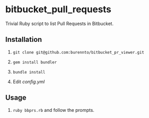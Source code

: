 bitbucket_pull_requests
=======================

Trivial Ruby script to list Pull Requests in Bitbucket.

Installation
------------
1. `git clone git@github.com:burennto/bitbucket_pr_viewer.git`

2. `gem install bundler`

3. `bundle install`

4. Edit _config.yml_

Usage
-----

1. `ruby bbprs.rb` and follow the prompts.
